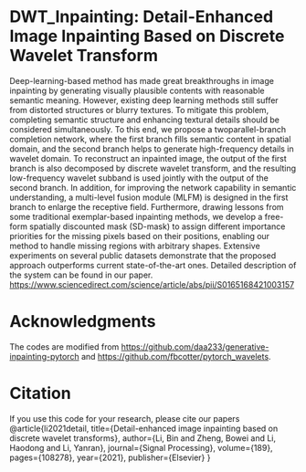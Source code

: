 # DWT_Inpainting: Detail-Enhanced Image Inpainting Based on Discrete Wavelet Transform
Deep-learning-based method has made great breakthroughs in image inpainting by generating visually
plausible contents with reasonable semantic meaning. However, existing deep learning methods still 
suffer from distorted structures or blurry textures. To mitigate this problem, completing semantic 
structure and enhancing textural details should be considered simultaneously. To this end, we propose 
a twoparallel-branch completion network, where the first branch fills semantic content in spatial 
domain, and the second branch helps to generate high-frequency details in wavelet domain. To reconstruct 
an inpainted image, the output of the first branch is also decomposed by discrete wavelet transform, and
the resulting low-frequency wavelet subband is used jointly with the output of the second branch. In
addition, for improving the network capability in semantic understanding, a multi-level fusion module
(MLFM) is designed in the first branch to enlarge the receptive field. Furthermore, drawing lessons from
some traditional exemplar-based inpainting methods, we develop a free-form spatially discounted mask
(SD-mask) to assign different importance priorities for the missing pixels based on their positions, 
enabling our method to handle missing regions with arbitrary shapes. Extensive experiments on several
public datasets demonstrate that the proposed approach outperforms current state-of-the-art ones. 
Detailed description of the system can be found in our paper. https://www.sciencedirect.com/science/article/abs/pii/S0165168421003157

# Acknowledgments
The codes are modified from https://github.com/daa233/generative-inpainting-pytorch and https://github.com/fbcotter/pytorch_wavelets.

# Citation
If you use this code for your research, please cite our papers
@article{li2021detail,
  title={Detail-enhanced image inpainting based on discrete wavelet transforms},
  author={Li, Bin and Zheng, Bowei and Li, Haodong and Li, Yanran},
  journal={Signal Processing},
  volume={189},
  pages={108278},
  year={2021},
  publisher={Elsevier}
}
